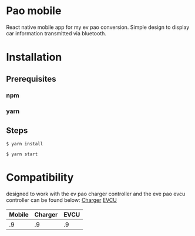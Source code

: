 # Pao mobile

React native mobile app for my ev pao conversion. Simple design to display car information transmitted via bluetooth. 


# Installation

## Prerequisites
### npm 
### yarn 

## Steps

```$ yarn install```

```$ yarn start```



# Compatibility
designed to work with the ev pao charger controller and the eve pao evcu controller can be found below:
[Charger](https://github.com/vkorotchenko/pao_charger)
[EVCU](https://github.com/vkorotchenko/pao_evcu)

|Mobile| Charger | EVCU|
|--|--|--|
| .9 |.9  |.9

